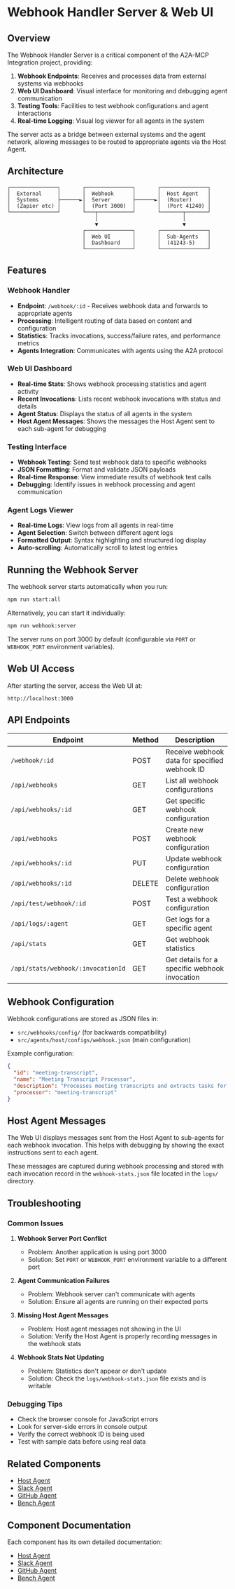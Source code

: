 # Webhook Handler Server & Web UI

## Overview

The Webhook Handler Server is a critical component of the A2A-MCP Integration project, providing:

1. **Webhook Endpoints**: Receives and processes data from external systems via webhooks
2. **Web UI Dashboard**: Visual interface for monitoring and debugging agent communication
3. **Testing Tools**: Facilities to test webhook configurations and agent interactions
4. **Real-time Logging**: Visual log viewer for all agents in the system

The server acts as a bridge between external systems and the agent network, allowing messages to be routed to appropriate agents via the Host Agent.

## Architecture

```
┌───────────────┐       ┌───────────────┐       ┌───────────────┐
│  External     │       │  Webhook      │       │  Host Agent   │
│  Systems      ├──────►│  Server       ├──────►│  (Router)     │
│  (Zapier etc) │       │  (Port 3000)  │       │  (Port 41240) │
└───────────────┘       └───┬───────────┘       └───────┬───────┘
                            │                           │
                            ▼                           ▼
                        ┌───────────────┐       ┌───────────────┐
                        │  Web UI       │       │  Sub-Agents   │
                        │  Dashboard    │       │  (41243-5)    │
                        └───────────────┘       └───────────────┘
```

## Features

### Webhook Handler

- **Endpoint**: `/webhook/:id` - Receives webhook data and forwards to appropriate agents
- **Processing**: Intelligent routing of data based on content and configuration
- **Statistics**: Tracks invocations, success/failure rates, and performance metrics
- **Agents Integration**: Communicates with agents using the A2A protocol

### Web UI Dashboard

- **Real-time Stats**: Shows webhook processing statistics and agent activity
- **Recent Invocations**: Lists recent webhook invocations with status and details
- **Agent Status**: Displays the status of all agents in the system
- **Host Agent Messages**: Shows the messages the Host Agent sent to each sub-agent for debugging

### Testing Interface

- **Webhook Testing**: Send test webhook data to specific webhooks
- **JSON Formatting**: Format and validate JSON payloads
- **Real-time Response**: View immediate results of webhook test calls
- **Debugging**: Identify issues in webhook processing and agent communication

### Agent Logs Viewer

- **Real-time Logs**: View logs from all agents in real-time
- **Agent Selection**: Switch between different agent logs
- **Formatted Output**: Syntax highlighting and structured log display
- **Auto-scrolling**: Automatically scroll to latest log entries

## Running the Webhook Server

The webhook server starts automatically when you run:

```bash
npm run start:all
```

Alternatively, you can start it individually:

```bash
npm run webhook:server
```

The server runs on port 3000 by default (configurable via `PORT` or `WEBHOOK_PORT` environment variables).

## Web UI Access

After starting the server, access the Web UI at:

```
http://localhost:3000
```

## API Endpoints

| Endpoint | Method | Description |
|----------|--------|-------------|
| `/webhook/:id` | POST | Receive webhook data for specified webhook ID |
| `/api/webhooks` | GET | List all webhook configurations |
| `/api/webhooks/:id` | GET | Get specific webhook configuration |
| `/api/webhooks` | POST | Create new webhook configuration |
| `/api/webhooks/:id` | PUT | Update webhook configuration |
| `/api/webhooks/:id` | DELETE | Delete webhook configuration |
| `/api/test/webhook/:id` | POST | Test a webhook configuration |
| `/api/logs/:agent` | GET | Get logs for a specific agent |
| `/api/stats` | GET | Get webhook statistics |
| `/api/stats/webhook/:invocationId` | GET | Get details for a specific webhook invocation |

## Webhook Configuration

Webhook configurations are stored as JSON files in:
- `src/webhooks/config/` (for backwards compatibility)
- `src/agents/host/configs/webhook.json` (main configuration)

Example configuration:

```json
{
  "id": "meeting-transcript",
  "name": "Meeting Transcript Processor",
  "description": "Processes meeting transcripts and extracts tasks for different agents",
  "processor": "meeting-transcript"
}
```

## Host Agent Messages

The Web UI displays messages sent from the Host Agent to sub-agents for each webhook invocation. This helps with debugging by showing the exact instructions sent to each agent.

These messages are captured during webhook processing and stored with each invocation record in the `webhook-stats.json` file located in the `logs/` directory.

## Troubleshooting

### Common Issues

1. **Webhook Server Port Conflict**
   - Problem: Another application is using port 3000
   - Solution: Set `PORT` or `WEBHOOK_PORT` environment variable to a different port

2. **Agent Communication Failures**
   - Problem: Webhook server can't communicate with agents
   - Solution: Ensure all agents are running on their expected ports
   
3. **Missing Host Agent Messages**
   - Problem: Host agent messages not showing in the UI
   - Solution: Verify the Host Agent is properly recording messages in the webhook stats

4. **Webhook Stats Not Updating**
   - Problem: Statistics don't appear or don't update
   - Solution: Check the `logs/webhook-stats.json` file exists and is writable

### Debugging Tips

- Check the browser console for JavaScript errors
- Look for server-side errors in console output
- Verify the correct webhook ID is being used
- Test with sample data before using real data

## Related Components

- [Host Agent](../agents/host/README.md)
- [Slack Agent](../agents/slack/README.md)
- [GitHub Agent](../agents/github/README.md)
- [Bench Agent](../agents/bench/README.md)

## Component Documentation

Each component has its own detailed documentation:
- [Host Agent](../agents/host/README.md)
- [Slack Agent](../agents/slack/README.md)
- [GitHub Agent](../agents/github/README.md)
- [Bench Agent](../agents/bench/README.md) 